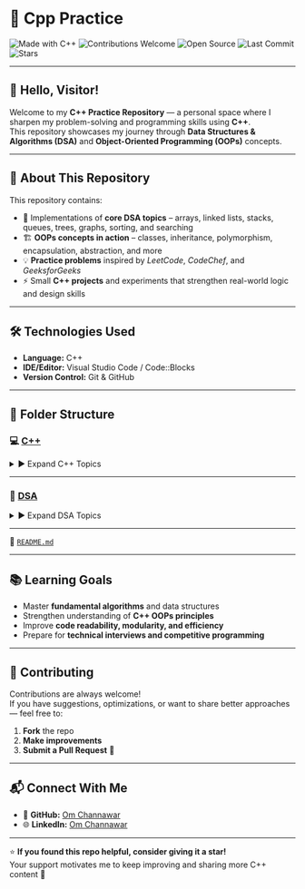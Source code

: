 # 🧠 Cpp Practice

![Made with C++](https://img.shields.io/badge/Made%20with-C++-1f425f.svg?logo=c%2B%2B&logoColor=white&color=00599C)
![Contributions Welcome](https://img.shields.io/badge/Contributions-Welcome-brightgreen.svg)
![Open Source](https://badges.frapsoft.com/os/v2/open-source.svg?v=103)
![Last Commit](https://img.shields.io/github/last-commit/OmChannawar/Cpp-Practice.svg)
![Stars](https://img.shields.io/github/stars/OmChannawar/Cpp-Practice.svg?style=social)

---

## 👋 Hello, Visitor!

Welcome to my **C++ Practice Repository** — a personal space where I sharpen my problem-solving and programming skills using **C++**.  
This repository showcases my journey through **Data Structures & Algorithms (DSA)** and **Object-Oriented Programming (OOPs)** concepts.

---

## 🚀 About This Repository

This repository contains:
- 🧩 Implementations of **core DSA topics** – arrays, linked lists, stacks, queues, trees, graphs, sorting, and searching  
- 🏗️ **OOPs concepts in action** – classes, inheritance, polymorphism, encapsulation, abstraction, and more  
- 💡 **Practice problems** inspired by *LeetCode*, *CodeChef*, and *GeeksforGeeks*  
- ⚡ Small **C++ projects** and experiments that strengthen real-world logic and design skills

---

## 🛠️ Technologies Used

- **Language:** C++  
- **IDE/Editor:** Visual Studio Code / Code::Blocks  
- **Version Control:** Git & GitHub  

---

 ## 📂 Folder Structure

### 💻 [C++](./C++)
<details>
<summary>▶️ Expand C++ Topics</summary>

#### 1️⃣ [Class and Object](./C++/1.%20Class%20and%20Object)
- [`access_specifier.cpp`](./C++/1.%20Class%20and%20Object/access_specifier.cpp)
- [`constructor_destructor.cpp`](./C++/1.%20Class%20and%20Object/constructor_destructor.cpp)

#### 2️⃣ [Constructor & Types](./C++/2.%20Constructor%20&%20Types)

#### 3️⃣ [Operator OverLoading](./C++/3.%20Operator%20OverLoading)

#### 4️⃣ [Dynamic Memory](./C++/4.%20Dynamic%20Memory)

#### 5️⃣ [Function Types, Friend Class](./C++/5.%20Function%20Types,%20Friend%20Class)
- [1. Static Function](./C++/5.%20Function%20Types,%20Friend%20Class/1.%20Static%20Function)
- [2. Inline Function](./C++/5.%20Function%20Types,%20Friend%20Class/2.%20Inline%20Function)
- [3. Friend Function & Class](./C++/5.%20Function%20Types,%20Friend%20Class/3.%20Friend%20Function%20&%20Class)

#### 6️⃣ [Inheritance](./C++/6.%20Inheritance)
- [1. Single](./C++/6.%20Inheritance/1.%20Single)
- [2. Multilevel](./C++/6.%20Inheritance/2.%20Multilevel)
- [3. Hierarchical](./C++/6.%20Inheritance/3.%20Hierarchical)
- [4. Multiple](./C++/6.%20Inheritance/4.%20Multiple)
- [5. Hybrid](./C++/6.%20Inheritance/5.%20Hybrid)

#### 7️⃣ [Polymorphism](./C++/7.%20Polymorphism)

#### 🔢 [Number System](./C++/Number%20System)
</details>

---

### 📘 [DSA](./DSA)
<details>
<summary>▶️ Expand DSA Topics</summary>

#### 1️⃣ [Sorts](./DSA/1.%20Sorts)

#### 2️⃣ [Searches](./DSA/2.%20Searches)

#### 3️⃣ [Linked List](./DSA/3.%20Linked%20List)
- [1. Singly](./DSA/3.%20Linked%20List/1.%20Singly)
- [2. Doubly](./DSA/3.%20Linked%20List/2.%20Doubly)
- [3. Circular](./DSA/3.%20Linked%20List/3.%20Circular)

#### 4️⃣ [Stack](./DSA/4.%20Stack)
</details>

---

📄 [`README.md`](./README.md)

---

## 📚 Learning Goals

- Master **fundamental algorithms** and data structures  
- Strengthen understanding of **C++ OOPs principles**  
- Improve **code readability, modularity, and efficiency**  
- Prepare for **technical interviews and competitive programming**

---

## 🤝 Contributing

Contributions are always welcome!  
If you have suggestions, optimizations, or want to share better approaches — feel free to:
1. **Fork** the repo  
2. **Make improvements**  
3. **Submit a Pull Request** 🚀  

---

## 📬 Connect With Me

- 💼 **GitHub:** [Om Channawar](https://github.com/OmChannawar)  
- 🌐 **LinkedIn:** [Om Channawar](https://www.linkedin.com/in/om-channawar-466873312)   

---

⭐ **If you found this repo helpful, consider giving it a star!**  
Your support motivates me to keep improving and sharing more C++ content 💙
